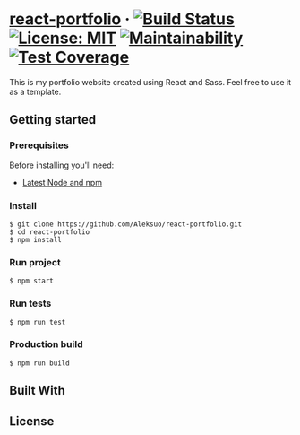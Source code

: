 # [react-portfolio](https://aleksuo.github.io/react-portfolio/) · [![Build Status](https://travis-ci.org/Aleksuo/react-portfolio.svg?branch=master)](https://travis-ci.org/Aleksuo/react-portfolio) [![License: MIT](https://img.shields.io/badge/License-MIT-yellow.svg)](https://opensource.org/licenses/MIT) [![Maintainability](https://api.codeclimate.com/v1/badges/9f48fad3a8266b17a2b5/maintainability)](https://codeclimate.com/github/Aleksuo/react-portfolio/maintainability) [![Test Coverage](https://api.codeclimate.com/v1/badges/9f48fad3a8266b17a2b5/test_coverage)](https://codeclimate.com/github/Aleksuo/react-portfolio/test_coverage)

This is my portfolio website created using React and Sass. Feel free to use it as a template.

## Getting started

### Prerequisites

Before installing you'll need:

* [Latest Node and npm](https://nodejs.org/en/)

### Install

    $ git clone https://github.com/Aleksuo/react-portfolio.git
    $ cd react-portfolio
    $ npm install

### Run project
    $ npm start
### Run tests
    $ npm run test

### Production build
    $ npm run build
## Built With

## License
